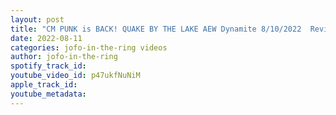 ```yaml
---
layout: post
title: "CM PUNK is BACK! QUAKE BY THE LAKE AEW Dynamite 8/10/2022  Review & Recap"
date: 2022-08-11
categories: jofo-in-the-ring videos
author: jofo-in-the-ring
spotify_track_id: 
youtube_video_id: p47ukfNuNiM
apple_track_id: 
youtube_metadata: 
---
```

